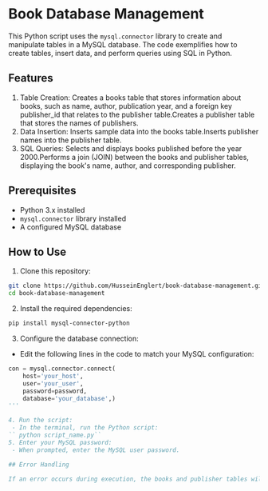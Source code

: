 # Book Database Management 

This Python script uses the `mysql.connector` library to create and manipulate tables in a MySQL database. The code exemplifies how to create tables, insert data, and perform queries using SQL in Python.

## Features

1. Table Creation: Creates a books table that stores information about books, such as name, author, publication year, and a foreign key publisher_id that relates to the publisher table.Creates a publisher table that stores the names of publishers.
2. Data Insertion: Inserts sample data into the books table.Inserts publisher names into the publisher table.
3. SQL Queries: Selects and displays books published before the year 2000.Performs a join (JOIN) between the books and publisher tables, displaying the book's name, author, and corresponding publisher.

## Prerequisites

- Python 3.x installed
- ``mysql.connector`` library installed
- A configured MySQL database

## How to Use

1. Clone this repository:
```bash
git clone https://github.com/HusseinEnglert/book-database-management.git
cd book-database-management
```
2. Install the required dependencies:
```bash
pip install mysql-connector-python
```
3. Configure the database connection:
 - Edit the following lines in the code to match your MySQL configuration:
```python 
con = mysql.connector.connect(
    host='your_host',
    user='your_user',
    password=password,
    database='your_database',)
'''

4. Run the script:
 - In the terminal, run the Python script:
`` python script_name.py``
5. Enter your MySQL password:
 - When prompted, enter the MySQL user password.

## Error Handling

If an error occurs during execution, the books and publisher tables will be automatically dropped to ensure that the database remains consistent.